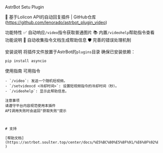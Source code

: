 AstrBot Setu Plugin 

🌟 基于Lolicon API的自动回复插件 | GitHub仓库 (https://github.com/lenorado/astrbot_plugin_video)

功能特性
✅ 自动响应`/video`指令获取普通图片
📚 内置`/videohelp`帮助指令查看功能说明
🚀 自动收集指令文档生成帮助信息
🛡️ 完善的错误处理机制

安装说明
将插件文件放置于AstrBot的`plugins`目录
确保已安装依赖：
```bash
pip install asyncio
```

使用指南
可用指令
```
- `/video`: 发送一个随机短视频。
- `/setvideocd <冷却时间>`: 设置短视频指令的冷却时间（秒）。
- `/videohelp`: 显示此帮助信息。

注意事项
请遵守平台内容规范使用本插件
API调用失败时会返回"获取失败"提示



# 支持

[帮助文档](https://astrbot.soulter.top/center/docs/%E5%BC%80%E5%8F%91/%E6%8F%92%E4%BB%B6%E5%BC%80%E5%8F%91/
)
